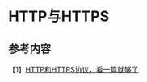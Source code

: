 # HTTP与HTTPS





## 参考内容

【1】[HTTP和HTTPS协议，看一篇就够了](https://blog.csdn.net/xiaoming100001/article/details/81109617)